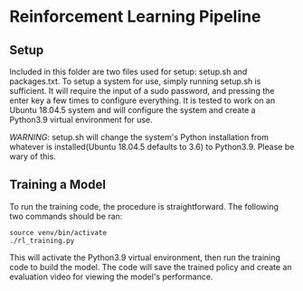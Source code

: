 # Reinforcement Learning Pipeline

## Setup

Included in this folder are two files used for setup:
setup.sh and packages.txt. To setup a system for use, simply
running setup.sh is sufficient. It will require the input of
a sudo password, and pressing the enter key a few times to
configure everything. It is tested to work on an Ubuntu
18.04.5 system and will configure the system and create a
Python3.9 virtual environment for use.

*WARNING*: setup.sh will change the system's Python
installation from whatever is installed(Ubuntu 18.04.5
defaults to 3.6) to Python3.9. Please be wary of this.

## Training a Model

To run the training code, the procedure is straightforward.
The following two commands should be ran:

```
source venv/bin/activate
./rl_training.py
```

This will activate the Python3.9 virtual environment, then
run the training code to build the model. The code will save
the trained policy and create an evaluation video for
viewing the model's performance.
